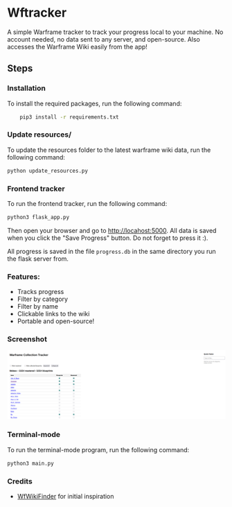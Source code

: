 # Wftracker

A simple Warframe tracker to track your progress local to your machine. No account needed, no data sent to any server, and open-source.
Also accesses the Warframe Wiki easily from the app!

## Steps
### Installation
To install the required packages, run the following command:
```bash
    pip3 install -r requirements.txt
```

### Update resources/
To update the resources folder to the latest warframe wiki data, run the following command:
```bash
python update_resources.py
```

### Frontend tracker
To run the frontend tracker, run the following command:
```bash
python3 flask_app.py
```
Then open your browser and go to [http://locahost:5000](http://localhost:5000).
All data is saved when you click the "Save Progress" button. Do not forget to press it :).

All progress is saved in the file `progress.db` in the same directory you run the flask server from.
### Features:
- Tracks progress
- Filter by category
- Filter by name
- Clickable links to the wiki
- Portable and open-source!

### Screenshot
![Screenshot](screenshot.png)

### Terminal-mode
To run the terminal-mode program, run the following command:
```bash
python3 main.py
```

### Credits
- [WfWikiFinder](https://github.com/umpanz/WfWikiFinder) for initial inspiration
